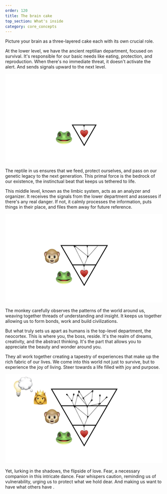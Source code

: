 ```yaml
---
order: 120
title: The brain cake
top_section: What's inside
category: core_concepts
---
```


Picture your brain as a three-layered cake each with its own crucial role.

At the lower level, we have the ancient reptilian department, focused on survival. It's responsible for our basic needs like eating, protection, and reproduction. When there's no immediate threat, it doesn't activate the alert. And sends signals upward to the next level.

![](/images/book/this-is-love/joy-18.jpeg)

The reptile in us ensures that we feed, protect ourselves, and pass on our genetic legacy to the next generation. This primal force is the bedrock of our existence, the instinctual beat that keeps us tethered to life.


This middle level, known as the limbic system, acts as an analyzer and organizer. It receives the signals from the lower department and assesses if there's any real danger. If not, it calmly processes the information, puts things in their place, and files them away for future reference.


![](/images/book/this-is-love/joy-19.jpeg)

The monkey carefully observes the patterns of the world around us, weaving together threads of understanding and insight. It keeps us together allowing us to form bonds, work and build civilizations.


But what truly sets us apart as humans is the top-level department, the neocortex. This is where you, the boss, reside. It's the realm of dreams, creativity, and the abstract thinking. It's the part that allows you to appreciate the beauty and wonder around you.

They all work together creating a tapestry of experiences that make up the rich fabric of our lives. We come into this world not just to survive, but to experience the joy of living. Steer towards a life filled with joy and purpose.


![](/images/book/this-is-love/joy-20.jpeg)


Yet, lurking in the shadows, the flipside of love. Fear, a necessary companion in this intricate dance. Fear whispers caution, reminding us of vulnerability, urging us to protect what we hold dear. And making us want to have what others have .
